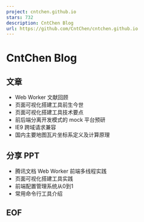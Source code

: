 ```yaml
---
project: cntchen.github.io
stars: 732
description: CntChen Blog
url: https://github.com/CntChen/cntchen.github.io
---
```


CntChen Blog
============

文章
--

-   Web Worker 文献回顾
-   页面可视化搭建工具前生今世
-   页面可视化搭建工具技术要点
-   前后端分离开发模式的 mock 平台预研
-   IE9 跨域请求兼容
-   国内主要地图瓦片坐标系定义及计算原理

分享 PPT
------

-   腾讯文档 Web Worker 前端多线程实践
-   页面可视化搭建工具实践
-   前端配置管理系统从0到1
-   常用命令行工具介绍

EOF
---
